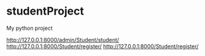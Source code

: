 # studentProject
My python project

http://127.0.0.1:8000/admin/Student/student/
http://127.0.0.1:8000/Student/register/
http://127.0.0.1:8000/Student/register/
